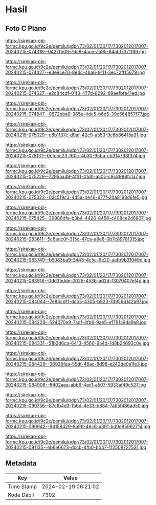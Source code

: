 # Hasil

## Foto C Plano

https://sirekap-obj-formc.kpu.go.id/9c2e/pemilu/pdpr/73/02/01/20/17/7302012017007-20240215-074318--0427fb09-76c8-4ace-aa95-84abf7371f99.jpg

https://sirekap-obj-formc.kpu.go.id/9c2e/pemilu/pdpr/73/02/01/20/17/7302012017007-20240215-074427--e3e9ce70-8e4c-4ba6-9111-3ec72ff15679.jpg

https://sirekap-obj-formc.kpu.go.id/9c2e/pemilu/pdpr/73/02/01/20/17/7302012017007-20240215-074627--e2c84cdf-01f3-477d-8292-89aefbfa41ed.jpg

https://sirekap-obj-formc.kpu.go.id/9c2e/pemilu/pdpr/73/02/01/20/17/7302012017007-20240215-074847--0672bba9-365e-4dc5-b6d5-39c564857f77.jpg

https://sirekap-obj-formc.kpu.go.id/9c2e/pemilu/pdpr/73/02/01/20/17/7302012017007-20240215-075029--c8b1137c-d9af-42c9-a553-9c6b86415a31.jpg

https://sirekap-obj-formc.kpu.go.id/9c2e/pemilu/pdpr/73/02/01/20/17/7302012017007-20240215-075131--0cfcbc23-f60c-4b30-95ba-cb314763f374.jpg

https://sirekap-obj-formc.kpu.go.id/9c2e/pemilu/pdpr/73/02/01/20/17/7302012017007-20240215-075229--7295aa48-4f31-41d0-a50c-c9c8998fc1a7.jpg

https://sirekap-obj-formc.kpu.go.id/9c2e/pemilu/pdpr/73/02/01/20/17/7302012017007-20240215-075322--02c519c3-4d5a-4e46-977f-20a8193d6fe5.jpg

https://sirekap-obj-formc.kpu.go.id/9c2e/pemilu/pdpr/73/02/01/20/17/7302012017007-20240215-075425--39986dfa-b3b4-4426-8456-c408ce2d6807.jpg

https://sirekap-obj-formc.kpu.go.id/9c2e/pemilu/pdpr/73/02/01/20/17/7302012017007-20240215-083611--5c6adc0f-315c-47ca-a8e8-0b7c89781315.jpg

https://sirekap-obj-formc.kpu.go.id/9c2e/pemilu/pdpr/73/02/01/20/17/7302012017007-20240215-083749--b5083ba9-2443-4c5c-9e20-aafb9b31049d.jpg

https://sirekap-obj-formc.kpu.go.id/9c2e/pemilu/pdpr/73/02/01/20/17/7302012017007-20240215-083918--0dd3bdde-0026-453b-ad2d-f3070407ef4d.jpg

https://sirekap-obj-formc.kpu.go.id/9c2e/pemilu/pdpr/73/02/01/20/17/7302012017007-20240215-084044--7e84cd11-dcb5-4305-b923-7d9566142a97.jpg

https://sirekap-obj-formc.kpu.go.id/9c2e/pemilu/pdpr/73/02/01/20/17/7302012017007-20240215-084228--524070e9-7adf-4fb6-9ae5-ef791a9da9a8.jpg

https://sirekap-obj-formc.kpu.go.id/9c2e/pemilu/pdpr/73/02/01/20/17/7302012017007-20240215-084331--51b2d6ca-6413-4560-9a4d-1d8b24692c0e.jpg

https://sirekap-obj-formc.kpu.go.id/9c2e/pemilu/pdpr/73/02/01/20/17/7302012017007-20240215-084429--36926fea-55df-48ac-8d98-e242de0a1fe3.jpg

https://sirekap-obj-formc.kpu.go.id/9c2e/pemilu/pdpr/73/02/01/20/17/7302012017007-20240215-084906--ff402aea-abb6-4ac1-a507-5933af49c527.jpg

https://sirekap-obj-formc.kpu.go.id/9c2e/pemilu/pdpr/73/02/01/20/17/7302012017007-20240215-090756--87cfb4d3-1b6d-4e33-b884-7ab5f486ad50.jpg

https://sirekap-obj-formc.kpu.go.id/9c2e/pemilu/pdpr/73/02/01/20/17/7302012017007-20240215-090942--94158429-8a96-46c6-a391-bd0e95962714.jpg

https://sirekap-obj-formc.kpu.go.id/9c2e/pemilu/pdpr/73/02/01/20/17/7302012017007-20240215-091135--eb6e0673-dccb-4fb0-bb47-112508727531.jpg


## Metadata

| Key        | Value               |
| ---------- | ------------------- |
| Time Stamp | 2024-02-19 06:21:02 |
| Kode Dapil | 7302                |



